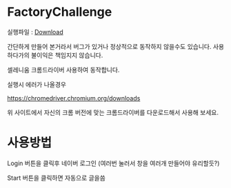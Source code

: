 # FactoryChallenge

실행파일 : [Download](https://github.com/jikjky/FactoryChallenge//Release.zip)

간단하게 만들어 본거라서 버그가 있거나 정상적으로 동작하지 않을수도 있습니다.
사용하다가의 불이익은 책임지지 않습니다.


셀레니움 크롬드라이버 사용하여 동작합니다.

실행시 에러가 나올경우

https://chromedriver.chromium.org/downloads

위 사이트에서 자신의 크롬 버전에 맞는 크롬드라이버를 다운로드해서 사용해 보세요.

# 사용방법

Login 버튼을 클릭후 네이버 로그인 (여러번 눌러서 창을 여러개 만들어야 유리할듯?)

Start 버튼을 클릭하면 자동으로 글을씀
